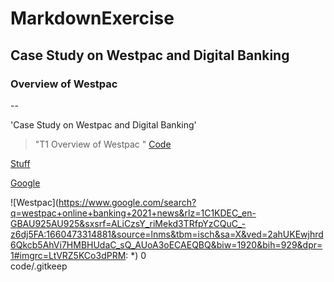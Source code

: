 # MarkdownExercise

## Case Study on Westpac and Digital Banking

### Overview of Westpac 

--

'Case Study on Westpac and Digital Banking'

> "T1 Overview of Westpac "
[Code](code)

[Stuff](code/stuff)

[Google](https://google.com)

![Westpac](https://www.google.com/search?q=westpac+online+banking+2021+news&rlz=1C1KDEC_en-GBAU925AU925&sxsrf=ALiCzsY_riMekd3TRfpYzCQuC_-z6dj5FA:1660473314881&source=lnms&tbm=isch&sa=X&ved=2ahUKEwjhrd6Qkcb5AhVi7HMBHUdaC_sQ_AUoA3oECAEQBQ&biw=1920&bih=929&dpr=1#imgrc=LtVRZ5KCo3dPRM:
*)
 0  
code/.gitkeep
